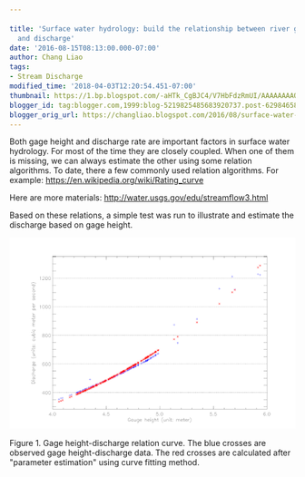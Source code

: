 ```yaml
---
 
title: 'Surface water hydrology: build the relationship between river gage height
  and discharge'
date: '2016-08-15T08:13:00.000-07:00'
author: Chang Liao
tags:
- Stream Discharge
modified_time: '2018-04-03T12:20:54.451-07:00'
thumbnail: https://1.bp.blogspot.com/-aHTk_CgBJC4/V7HbFdzRmUI/AAAAAAAAQuw/sr9V6BpV8ggq2dPOVKa43FaZHVFrOHCvQCLcB/s72-c/merge.png
blogger_id: tag:blogger.com,1999:blog-5219825485683920737.post-6298465893621914259
blogger_orig_url: https://changliao.blogspot.com/2016/08/surface-water-hydrology-001.html
---
```


Both gage height and discharge rate are important factors in surface water hydrology.
For most of the time they are closely coupled.
When one of them is missing, we can always estimate the other using some relation algorithms.
To date, there a few commonly used relation algorithms. For example:
https://en.wikipedia.org/wiki/Rating_curve

Here are more materials:
http://water.usgs.gov/edu/streamflow3.html

Based on these relations, a simple test was run to illustrate and estimate the discharge based on gage height.

![Figure 1](https://github.com/changliao/changliao.github.io/blob/main/_figure/stream_discharge_height.png?raw=true)

Figure 1. Gage height-discharge relation curve. The blue crosses are observed gage height-discharge data. The red crosses are calculated after "parameter estimation" using curve fitting method.